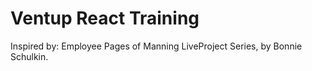 # Ventup React Training

Inspired by: Employee Pages of Manning LiveProject Series, by Bonnie Schulkin.

